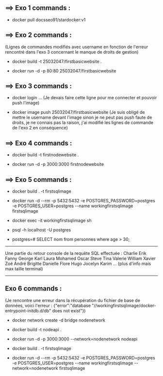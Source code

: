 ## ==> Exo 1 commands : 

- docker pull docsseo91/stardocker:v1

## ==> Exo 2 commands :

(Lignes de commandes modifiés avec username en fonction de l'erreur rencontré dans l'exo 3 concernant le manque de droits de gestion)

- docker build -t 25032047/firstbasicwebsite .

- docker run -d -p 80:80 25032047/firstbasicwebsite


## ==> Exo 3 commands :

- docker login ... 
(Je devais faire cette ligne pour me connecter et pouvoir push l'image)

- docker image push 25032047/firstbasicwebsite
(Je suis obligé de mettre le username devant l'image sinon je ne peut pas push faute de droits, je ne connais pas la raison, j'ai modifié les lignes de commande de l'exo 2 en conséquence)


## ==> Exo 4 commands :

- docker build -t firstnodewebsite .

- docker run -d -p 3000:3000 firstnodewebsite


## ==> Exo 5 commands :

- docker build . -t firstsqlimage

- docker run -d --rm -p 5432:5432 -e POSTGRES_PASSWORD=postgres -e POSTGRES_USER=postgres --name workingfirstsqlimage firstsqlimage

- docker exec -it workingfirstsqlimage sh

- psql -h localhost -U postgres

- postgres=# SELECT nom from personnes where age > 30;

------
Une partie du retour console de la requête SQL effectuée :
 Charlie
 Erik
 Fanny
 George
 Karl
 Laura
 Mohamed
 Oscar
 Steve
 Tina
 Valerie
 William
 Xavier
 Zoé
 André
 Brigitte
 Danielle
 Flore
 Hugo
 Jocelyn
 Karim
 ... (plus d'info mais max taille terminal)


------


## Exo 6 commands :

(Je rencontre une erreur dans la récupération du fichier de base de données, voici l'erreur :
{"error":"database \"//workingfirstsqlimage/docker-entrypoint-initdb.d/db\" does not exist"})

- docker network create -d bridge nodenetwork

- docker build -t nodeapi .
- docker run -d -p 3000:3000 --network=nodenetwork nodeapi

- docker build . -t firstsqlimage
- docker run -d --rm -p 5432:5432 -e POSTGRES_PASSWORD=postgres -e POSTGRES_USER=postgres --name workingfirstsqlimage --network=nodenetwork firstsqlimage